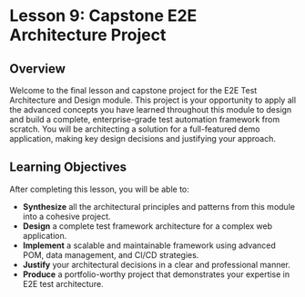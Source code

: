 # Lesson 9: Capstone E2E Architecture Project

## Overview

Welcome to the final lesson and capstone project for the E2E Test Architecture and Design module. This project is your opportunity to apply all the advanced concepts you have learned throughout this module to design and build a complete, enterprise-grade test automation framework from scratch. You will be architecting a solution for a full-featured demo application, making key design decisions and justifying your approach.

## Learning Objectives

After completing this lesson, you will be able to:

- **Synthesize** all the architectural principles and patterns from this module into a cohesive project.
- **Design** a complete test framework architecture for a complex web application.
- **Implement** a scalable and maintainable framework using advanced POM, data management, and CI/CD strategies.
- **Justify** your architectural decisions in a clear and professional manner.
- **Produce** a portfolio-worthy project that demonstrates your expertise in E2E test architecture.